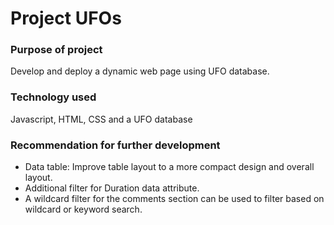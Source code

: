 # Project UFOs

### Purpose of project 
Develop and deploy a dynamic web page using UFO database. 

### Technology used
Javascript, HTML, CSS and a UFO database
 
### Recommendation for further development
* Data table: Improve table layout to a more compact design and overall layout.
* Additional filter for Duration data attribute.
* A wildcard filter for the comments section can be used to filter based on wildcard or keyword search.